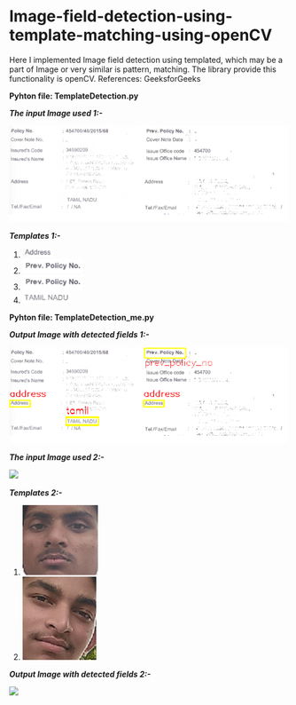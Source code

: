 # Image-field-detection-using-template-matching-using-openCV
Here I implemented Image field detection using templated, which may be a part of Image or very similar is pattern, matching. The library provide this functionality is openCV.
References: GeeksforGeeks

**Pyhton file: TemplateDetection.py**

***The input Image used 1:-***

![](doc.png)

***Templates 1:-***

1. ![](doc_address.png)
2. ![](doc_prev_policy.png)
3. ![](doc_prev_policy.png)
4. ![](tamil.PNG)


**Pyhton file: TemplateDetection_me.py**

***Output Image with detected fields 1:-***

![](Document_Output.png)

***The input Image used 2:-***

![](me2.jpg=560x560)

***Templates 2:-***

1. ![](me.png)
2. ![](rakesh.png)

***Output Image with detected fields 2:-***

![](Me_Rakesh_Output.jpg=560x560)
